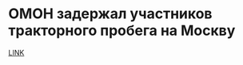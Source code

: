 # ОМОН задержал участников тракторного пробега на Москву 



[LINK](https://varlamov.ru/1908881.html)